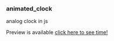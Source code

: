 ### animated_clock
analog clock in js

Preview is available [click here to see time!](https://harshanandini.github.io/animated_clock/)
